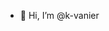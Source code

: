 - 👋 Hi, I’m @k-vanier

<!---
k-vanier/k-vanier is a ✨ special ✨ repository because its `README.md` (this file) appears on your GitHub profile.
You can click the Preview link to take a look at your changes.
--->
